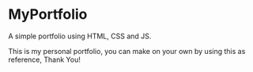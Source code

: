 # MyPortfolio
A simple portfolio using HTML, CSS and JS.

This is my personal portfolio, you can make on your own by using this as reference, Thank You!
